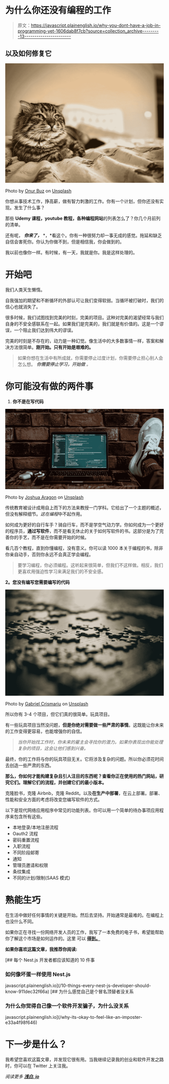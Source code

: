 # 为什么你还没有编程的工作

> 原文：<https://javascript.plainenglish.io/why-you-dont-have-a-job-in-programming-yet-1606dab8f7cb?source=collection_archive---------13----------------------->

## 以及如何修复它

![](img/b331839eaaaa355a65bb8b75e09fb9cd.png)

Photo by [Onur Buz](https://unsplash.com/@onurbuz?utm_source=medium&utm_medium=referral) on [Unsplash](https://unsplash.com?utm_source=medium&utm_medium=referral)

你想从事技术工作，挣高薪，做有智力刺激的工作。你有一个计划，但你还没有实现。发生了什么事？

那些 **Udemy 课程，youtube 教程，各种编程网站**的列表怎么了？你几个月前列的清单。

还有呢， ***你来了，*** *，*看这个。你有一种很努力却一事无成的感觉。拖延和缺乏自信会害死你。你认为你做不到，但是相信我，你会做到的。

我以前也像你一样。有时候，有一天，我就是你。我是这样处理的。

# 开始吧

我们人类天生懒惰。

自我强加的期望和不断循环的外部认可让我们变得软弱。当循环被打破时，我们的信心也就消失了。

很多时候，我们试图找到完美的时刻，完美的项目。这种对完美的渴望经常与我们自身的不安全感联系在一起。如果我们是完美的，我们就是有价值的。这是一个谬误，一个阻止我们达到伟大的谬误。

完美的时刻是不存在的，动力是一种幻觉。像生活中的大多数事情一样，答案和解决方法很简单。**刚开始。只有开始是艰难的。**

> 如果你想在生活中有所成就，你需要停止过度计划，你需要停止担心别人会怎么想。 ***你需要停止学习，开始做*** *。*

# 你可能没有做的两件事

1.  **你不是在写代码**

![](img/a82dc99bfc27e216131f4e60716aa051.png)

Photo by [Joshua Aragon](https://unsplash.com/@goshua13?utm_source=medium&utm_medium=referral) on [Unsplash](https://unsplash.com?utm_source=medium&utm_medium=referral)

传统教育被设计成用自上而下的方法来教授一门学科。它给出了一个主题的概述，但没有解释细节。*这在编程*中不起作用。

如何成为更好的自行车手？骑自行车，而不是学空气动力学。你如何成为一个更好的程序员，**通过写软件**，而不是看无休止的关于如何写软件的书。这部分是为了完善你的手艺，而不是在你需要开始的时候。

看几百个教程，直到你懂编程，没有意义。你可以读 1000 本关于编程的书，除非你亲自动手，否则你永远不会真正学会编程。

> 要学习编程，你必须编程。这听起来很简单，但我们不这样做。相反，我们更喜欢用强迫性学习来满足我们的不安全感。

**2。您没有编写您需要编写的代码**

![](img/99ae6f6789be81d8d6c945221f62da19.png)

Photo by [Gabriel Crismariu](https://unsplash.com/@momentsbygabriel?utm_source=medium&utm_medium=referral) on [Unsplash](https://unsplash.com?utm_source=medium&utm_medium=referral)

所以你有 3-4 个项目，但它们真的很简单。玩具项目。

有一些玩具项目当然没问题，**但是你绝对需要做一些严肃的事情**。这既能让你未来的工作变得更容易，也能增强你的自信。

> *当你开始找工作时，你未来的雇主会寻找你的潜力。如果你表现出你能处理复杂的项目，这会让他们感到兴奋。*

最终，你的工作将与你的玩具项目无关。它将涉及复杂的问题。所以你必须花时间去创造一些严肃的东西。

**那么，你如何才能构建复杂且引人注目的东西呢？查看你正在使用的热门网站，研究它们。理解它们的流程，并创建它们的最小版本。**

克隆脸书，克隆 Airbnb，克隆 Reddit。以及**在生产中部署**，在云上部署。部署、性能和安全方面的考虑将改变您编写软件的方式。

以下是现代网络应用程序中常见的功能列表。你可以用一个简单的待办事项应用程序来包含所有这些。

*   本地登录/本地注册流程
*   Oauth2 流程
*   密码重置流程
*   入职流程
*   不同阶段邮寄
*   通知
*   管理员邀请和权限
*   条纹集成
*   不同的计划/限制(SAAS 模式)

# 熟能生巧

在生活中做好任何事情的关键是开始。然后去坚持。开始通常是最难的。在编程上也没什么不同。

如果你正在寻找一份网络开发人员的工作，我写了一本免费的电子书，希望能帮助你了解这个市场是如何运作的。这里 可以 [**得到。**](https://gumroad.com/l/SrFJH)

**如果你喜欢这篇文章，我推荐你阅读:**

[](/10-things-every-nest-js-developer-should-know-911dec32f66a) [## 每个 Nest.js 开发者都应该知道的 10 件事

### 如何像坏蛋一样使用 Nest.js

javascript.plainenglish.io](/10-things-every-nest-js-developer-should-know-911dec32f66a) [](/why-its-okay-to-feel-like-an-imposter-e33a4f98f646) [## 为什么感觉自己是个冒名顶替者没关系

### 为什么你觉得自己像一个软件开发骗子，为什么没关系

javascript.plainenglish.io](/why-its-okay-to-feel-like-an-imposter-e33a4f98f646) 

# 下一步是什么？

我希望您喜欢这篇文章，并发现它很有用。当我继续记录我的创业和软件开发之路时，你可以在 Twitter 上关注我。

*阅读更多* [***浅白. io***](https://plainenglish.io/)